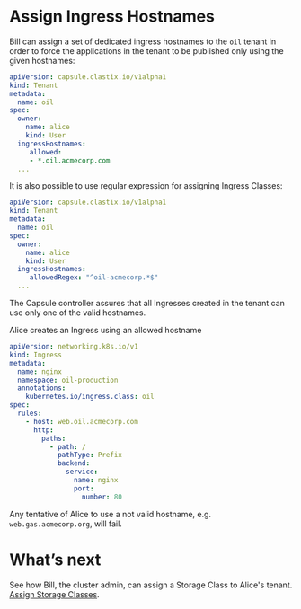# Assign Ingress Hostnames
Bill can assign a set of dedicated ingress hostnames to the `oil` tenant in order to force the applications in the tenant to be published only using the given hostnames: 

```yaml
apiVersion: capsule.clastix.io/v1alpha1
kind: Tenant
metadata:
  name: oil
spec:
  owner:
    name: alice
    kind: User
  ingressHostnames:
     allowed:
     - *.oil.acmecorp.com
  ...
```

It is also possible to use regular expression for assigning Ingress Classes:

```yaml
apiVersion: capsule.clastix.io/v1alpha1
kind: Tenant
metadata:
  name: oil
spec:
  owner:
    name: alice
    kind: User
  ingressHostnames:
     allowedRegex: "^oil-acmecorp.*$"
  ...
```

The Capsule controller assures that all Ingresses created in the tenant can use only one of the valid hostnames. 

Alice creates an Ingress using an allowed hostname

```yaml
apiVersion: networking.k8s.io/v1
kind: Ingress
metadata:
  name: nginx
  namespace: oil-production
  annotations:
    kubernetes.io/ingress.class: oil
spec:
  rules:
    - host: web.oil.acmecorp.com
      http:
        paths:
          - path: /
            pathType: Prefix
            backend:
              service:
                name: nginx
                port:
                  number: 80
```


Any tentative of Alice to use a not valid hostname, e.g. `web.gas.acmecorp.org`, will fail.

# What’s next
See how Bill, the cluster admin, can assign a Storage Class to Alice's tenant. [Assign Storage Classes](./storage-classes.md).